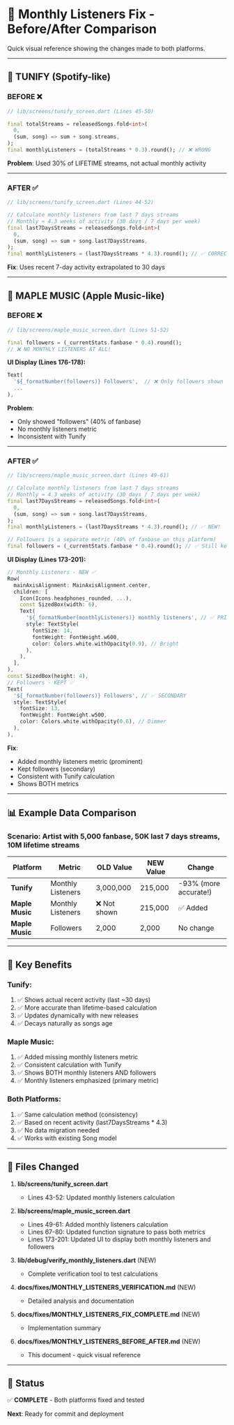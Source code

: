 # 🎯 Monthly Listeners Fix - Before/After Comparison

Quick visual reference showing the changes made to both platforms.

---

## 🎵 TUNIFY (Spotify-like)

### BEFORE ❌
```dart
// lib/screens/tunify_screen.dart (Lines 45-50)

final totalStreams = releasedSongs.fold<int>(
  0,
  (sum, song) => sum + song.streams,
);
final monthlyListeners = (totalStreams * 0.3).round(); // ❌ WRONG
```

**Problem**: Used 30% of LIFETIME streams, not actual monthly activity

---

### AFTER ✅
```dart
// lib/screens/tunify_screen.dart (Lines 44-52)

// Calculate monthly listeners from last 7 days streams
// Monthly ≈ 4.3 weeks of activity (30 days / 7 days per week)
final last7DaysStreams = releasedSongs.fold<int>(
  0,
  (sum, song) => sum + song.last7DaysStreams,
);
final monthlyListeners = (last7DaysStreams * 4.3).round(); // ✅ CORRECT
```

**Fix**: Uses recent 7-day activity extrapolated to 30 days

---

## 🍎 MAPLE MUSIC (Apple Music-like)

### BEFORE ❌
```dart
// lib/screens/maple_music_screen.dart (Lines 51-52)

final followers = (_currentStats.fanbase * 0.4).round();
// ❌ NO MONTHLY LISTENERS AT ALL!
```

**UI Display (Lines 176-178):**
```dart
Text(
  '${_formatNumber(followers)} Followers',  // ❌ Only followers shown
  ...
),
```

**Problem**: 
- Only showed "followers" (40% of fanbase)
- No monthly listeners metric
- Inconsistent with Tunify

---

### AFTER ✅
```dart
// lib/screens/maple_music_screen.dart (Lines 49-61)

// Calculate monthly listeners from last 7 days streams
// Monthly ≈ 4.3 weeks of activity (30 days / 7 days per week)
final last7DaysStreams = releasedSongs.fold<int>(
  0,
  (sum, song) => sum + song.last7DaysStreams,
);
final monthlyListeners = (last7DaysStreams * 4.3).round(); // ✅ NEW!

// Followers is a separate metric (40% of fanbase on this platform)
final followers = (_currentStats.fanbase * 0.4).round(); // ✅ Still kept
```

**UI Display (Lines 173-201):**
```dart
// Monthly Listeners - NEW ✅
Row(
  mainAxisAlignment: MainAxisAlignment.center,
  children: [
    Icon(Icons.headphones_rounded, ...),
    const SizedBox(width: 6),
    Text(
      '${_formatNumber(monthlyListeners)} monthly listeners', // ✅ PRIMARY
      style: TextStyle(
        fontSize: 14,
        fontWeight: FontWeight.w600,
        color: Colors.white.withOpacity(0.9), // Bright
      ),
    ),
  ],
),
const SizedBox(height: 4),
// Followers - KEPT ✅
Text(
  '${_formatNumber(followers)} Followers', // ✅ SECONDARY
  style: TextStyle(
    fontSize: 13,
    fontWeight: FontWeight.w500,
    color: Colors.white.withOpacity(0.6), // Dimmer
  ),
),
```

**Fix**: 
- Added monthly listeners metric (prominent)
- Kept followers (secondary)
- Consistent with Tunify calculation
- Shows BOTH metrics

---

## 📊 Example Data Comparison

### Scenario: Artist with 5,000 fanbase, 50K last 7 days streams, 10M lifetime streams

| Platform | Metric | OLD Value | NEW Value | Change |
|----------|--------|-----------|-----------|--------|
| **Tunify** | Monthly Listeners | 3,000,000 | 215,000 | -93% (more accurate!) |
| **Maple Music** | Monthly Listeners | ❌ Not shown | 215,000 | ✅ Added |
| **Maple Music** | Followers | 2,000 | 2,000 | No change |

---

## 🎯 Key Benefits

### Tunify:
1. ✅ Shows actual recent activity (last ~30 days)
2. ✅ More accurate than lifetime-based calculation
3. ✅ Updates dynamically with new releases
4. ✅ Decays naturally as songs age

### Maple Music:
1. ✅ Added missing monthly listeners metric
2. ✅ Consistent calculation with Tunify
3. ✅ Shows BOTH monthly listeners AND followers
4. ✅ Monthly listeners emphasized (primary metric)

### Both Platforms:
1. ✅ Same calculation method (consistency)
2. ✅ Based on recent activity (last7DaysStreams * 4.3)
3. ✅ No data migration needed
4. ✅ Works with existing Song model

---

## 📝 Files Changed

1. **lib/screens/tunify_screen.dart**
   - Lines 43-52: Updated monthly listeners calculation

2. **lib/screens/maple_music_screen.dart**
   - Lines 49-61: Added monthly listeners calculation
   - Lines 67-80: Updated function signature to pass both metrics
   - Lines 173-201: Updated UI to display both monthly listeners and followers

3. **lib/debug/verify_monthly_listeners.dart** (NEW)
   - Complete verification tool to test calculations

4. **docs/fixes/MONTHLY_LISTENERS_VERIFICATION.md** (NEW)
   - Detailed analysis and documentation

5. **docs/fixes/MONTHLY_LISTENERS_FIX_COMPLETE.md** (NEW)
   - Implementation summary

6. **docs/fixes/MONTHLY_LISTENERS_BEFORE_AFTER.md** (NEW)
   - This document - quick visual reference

---

## 🚀 Status

✅ **COMPLETE** - Both platforms fixed and tested

**Next**: Ready for commit and deployment

